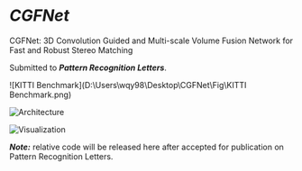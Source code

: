 # ***CGFNet***

CGFNet: 3D Convolution Guided and Multi-scale Volume Fusion Network for Fast and Robust Stereo Matching

Submitted to ***Pattern Recognition Letters***.

![KITTI Benchmark](D:\Users\wqy98\Desktop\CGFNet\Fig\KITTI Benchmark.png)

![Architecture](D:\Users\wqy98\Desktop\CGFNet\Fig\Architecture.png)

![Visualization](D:\Users\wqy98\Desktop\CGFNet\Fig\Visualization.png)

***Note:*** relative code will be released here after accepted for publication on Pattern Recognition Letters.